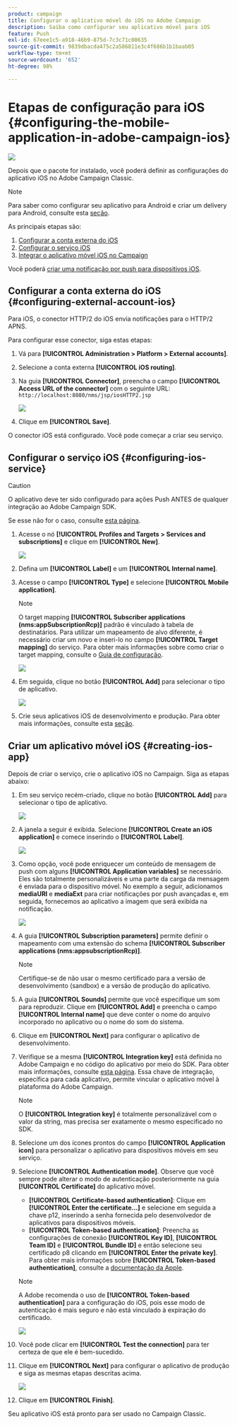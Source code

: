 ```yaml
---
product: campaign
title: Configurar o aplicativo móvel do iOS no Adobe Campaign
description: Saiba como configurar seu aplicativo móvel para iOS
feature: Push
exl-id: 67eee1c5-a918-46b9-875d-7c3c71c00635
source-git-commit: 9839dbacda475c2a586811e3c4f686b1b1baab05
workflow-type: tm+mt
source-wordcount: '652'
ht-degree: 98%

---
```


# Etapas de configuração para iOS {#configuring-the-mobile-application-in-adobe-campaign-ios}

![](../../assets/common.svg)

Depois que o pacote for instalado, você poderá definir as configurações do aplicativo iOS no Adobe Campaign Classic.

>[!NOTE]
>
>Para saber como configurar seu aplicativo para Android e criar um delivery para Android, consulte esta [seção](configuring-the-mobile-application-android.md).

As principais etapas são:

1. [Configurar a conta externa do iOS](#configuring-external-account-ios)
1. [Configurar o serviço iOS](#configuring-ios-service)
1. [Integrar o aplicativo móvel iOS no Campaign](#creating-ios-app)

Você poderá [criar uma notificação por push para dispositivos iOS](create-notifications-ios.md).


## Configurar a conta externa do iOS {#configuring-external-account-ios}

Para iOS, o conector HTTP/2 do iOS envia notificações para o HTTP/2 APNS.

Para configurar esse conector, siga estas etapas:

1. Vá para **[!UICONTROL Administration > Platform > External accounts]**.
1. Selecione a conta externa **[!UICONTROL iOS routing]**.
1. Na guia **[!UICONTROL Connector]**, preencha o campo **[!UICONTROL Access URL of the connector]** com o seguinte URL: ```http://localhost:8080/nms/jsp/iosHTTP2.jsp```

   ![](assets/nmac_connectors.png)

1. Clique em **[!UICONTROL Save]**.

O conector iOS está configurado. Você pode começar a criar seu serviço.

## Configurar o serviço iOS {#configuring-ios-service}

>[!CAUTION]
>
>O aplicativo deve ter sido configurado para ações Push ANTES de qualquer integração ao Adobe Campaign SDK.
>
>Se esse não for o caso, consulte [esta página](https://developer.apple.com/documentation/usernotifications).

1. Acesse o nó **[!UICONTROL Profiles and Targets > Services and subscriptions]** e clique em **[!UICONTROL New]**.

   ![](assets/nmac_service_1.png)

1. Defina um **[!UICONTROL Label]** e um **[!UICONTROL Internal name]**.
1. Acesse o campo **[!UICONTROL Type]** e selecione **[!UICONTROL Mobile application]**.

   >[!NOTE]
   >
   >O target mapping **[!UICONTROL Subscriber applications (nms:appSubscriptionRcp)]** padrão é vinculado à tabela de destinatários. Para utilizar um mapeamento de alvo diferente, é necessário criar um novo e inseri-lo no campo **[!UICONTROL Target mapping]** do serviço. Para obter mais informações sobre como criar o target mapping, consulte o [Guia de configuração](../../configuration/using/about-custom-recipient-table.md).

   ![](assets/nmac_ios.png)

1. Em seguida, clique no botão **[!UICONTROL Add]** para selecionar o tipo de aplicativo.

   ![](assets/nmac_service_2.png)

1. Crie seus aplicativos iOS de desenvolvimento e produção. Para obter mais informações, consulte esta [seção](configuring-the-mobile-application.md#creating-ios-app).

## Criar um aplicativo móvel iOS {#creating-ios-app}

Depois de criar o serviço, crie o aplicativo iOS no Campaign. Siga as etapas abaixo:

1. Em seu serviço recém-criado, clique no botão **[!UICONTROL Add]** para selecionar o tipo de aplicativo.

   ![](assets/nmac_service_2.png)

1. A janela a seguir é exibida. Selecione **[!UICONTROL Create an iOS application]** e comece inserindo o **[!UICONTROL Label]**.

   ![](assets/nmac_ios_2.png)

1. Como opção, você pode enriquecer um conteúdo de mensagem de push com alguns **[!UICONTROL Application variables]** se necessário. Eles são totalmente personalizáveis e uma parte da carga da mensagem é enviada para o dispositivo móvel.
No exemplo a seguir, adicionamos **mediaURl** e **mediaExt** para criar notificações por push avançadas e, em seguida, fornecemos ao aplicativo a imagem que será exibida na notificação.

   ![](assets/nmac_ios_3.png)

1. A guia **[!UICONTROL Subscription parameters]** permite definir o mapeamento com uma extensão do schema **[!UICONTROL Subscriber applications (nms:appsubscriptionRcp)]**.

   >[!NOTE]
   >
   >Certifique-se de não usar o mesmo certificado para a versão de desenvolvimento (sandbox) e a versão de produção do aplicativo.

1. A guia **[!UICONTROL Sounds]** permite que você especifique um som para reproduzir. Clique em **[!UICONTROL Add]** e preencha o campo **[!UICONTROL Internal name]** que deve conter o nome do arquivo incorporado no aplicativo ou o nome do som do sistema.

1. Clique em **[!UICONTROL Next]** para configurar o aplicativo de desenvolvimento.

1. Verifique se a mesma **[!UICONTROL Integration key]** está definida no Adobe Campaign e no código do aplicativo por meio do SDK. Para obter mais informações, consulte [esta página](integrating-campaign-sdk-into-the-mobile-application.md). Essa chave de integração, específica para cada aplicativo, permite vincular o aplicativo móvel à plataforma do Adobe Campaign.

   >[!NOTE]
   >
   > O **[!UICONTROL Integration key]** é totalmente personalizável com o valor da string, mas precisa ser exatamente o mesmo especificado no SDK.

1. Selecione um dos ícones prontos do campo **[!UICONTROL Application icon]** para personalizar o aplicativo para dispositivos móveis em seu serviço.

1. Selecione **[!UICONTROL Authentication mode]**. Observe que você sempre pode alterar o modo de autenticação posteriormente na guia **[!UICONTROL Certificate]** do aplicativo móvel.
   * **[!UICONTROL Certificate-based authentication]**: Clique em **[!UICONTROL Enter the certificate...]** e selecione em seguida a chave p12, inserindo a senha fornecida pelo desenvolvedor de aplicativos para dispositivos móveis.
   * **[!UICONTROL Token-based authentication]**: Preencha as configurações de conexão **[!UICONTROL Key ID]**, **[!UICONTROL Team ID]** e **[!UICONTROL Bundle ID]** e então selecione seu certificado p8 clicando em **[!UICONTROL Enter the private key]**. Para obter mais informações sobre **[!UICONTROL Token-based authentication]**, consulte a [documentação da Apple](https://developer.apple.com/documentation/usernotifications/setting_up_a_remote_notification_server/establishing_a_token-based_connection_to_apns).

   >[!NOTE]
   >
   > A Adobe recomenda o uso de **[!UICONTROL Token-based authentication]** para a configuração do iOS, pois esse modo de autenticação é mais seguro e não está vinculado à expiração do certificado.

   ![](assets/nmac_ios_4.png)

1. Você pode clicar em **[!UICONTROL Test the connection]** para ter certeza de que ele é bem-sucedido.

1. Clique em **[!UICONTROL Next]** para configurar o aplicativo de produção e siga as mesmas etapas descritas acima.

   ![](assets/nmac_ios_5.png)

1. Clique em **[!UICONTROL Finish]**.

Seu aplicativo iOS está pronto para ser usado no Campaign Classic.
